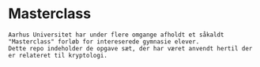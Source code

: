 # Masterclass

    Aarhus Universitet har under flere omgange afholdt et såkaldt "Masterclass" forløb for intereserede gymnasie elever.
    Dette repo indeholder de opgave sæt, der har været anvendt hertil der er relateret til kryptologi.
